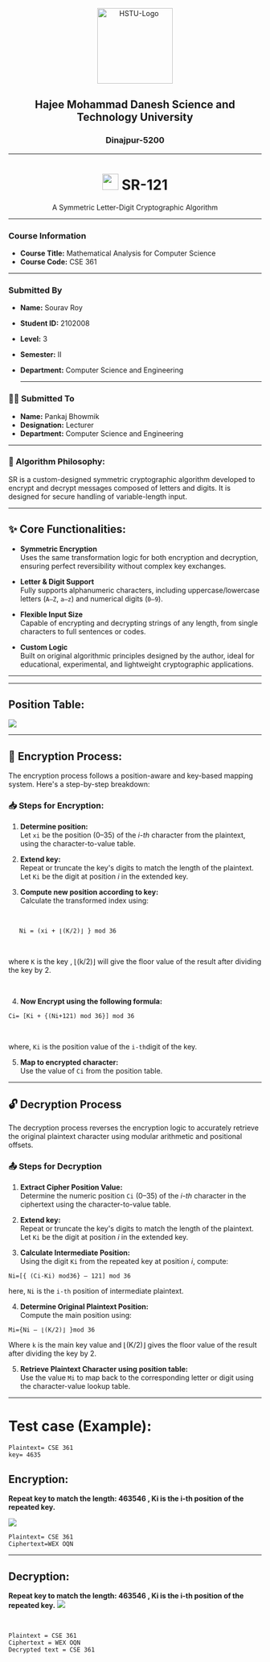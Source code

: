 <p align="center">
  <img src="./hstuLogo.png" alt="HSTU-Logo" width="150">
</p>

<h2 align="center"><strong>Hajee Mohammad Danesh Science and Technology University</strong></h2>
<h3 align="center">Dinajpur-5200</h3>

---
<h1 align="center"><strong><img src="./image1.png" width="32"> SR-121</strong></h1>
<p align="center">A Symmetric Letter-Digit Cryptographic Algorithm</p>

---

### Course Information
- **Course Title:** Mathematical Analysis for Computer Science  
- **Course Code:** CSE 361  

---

### Submitted By

- **Name:** Sourav Roy  
- **Student ID:** 2102008  
- **Level:** 3  
- **Semester:** II  
- **Department:** Computer Science and Engineering

  ---

### 🧑‍🏫 Submitted To

 - **Name:** Pankaj Bhowmik  
 - **Designation:** Lecturer  
 - **Department:** Computer Science and Engineering

---

### 🧠 Algorithm Philosophy:
SR is a custom-designed symmetric cryptographic algorithm developed to encrypt and decrypt messages composed of letters and digits. It is designed for secure handling of variable-length input. 

---

## ✨ Core Functionalities:

- **Symmetric Encryption**  
  Uses the same transformation logic for both encryption and decryption, ensuring perfect reversibility without complex key exchanges.

- **Letter & Digit Support**  
  Fully supports alphanumeric characters, including uppercase/lowercase letters (`A–Z`, `a–z`) and numerical digits (`0–9`).

- **Flexible Input Size**  
  Capable of encrypting and decrypting strings of any length, from single characters to full sentences or codes.

- **Custom Logic**  
  Built on original algorithmic principles designed by the author, ideal for educational, experimental, and lightweight cryptographic applications.

---

---

## Position Table: 
<img src="./table.png">

---

## 🔐 Encryption Process:

The encryption process follows a position-aware and key-based mapping system. Here's a step-by-step breakdown:

### 📥 Steps for Encryption:

1. **Determine position:**  
   Let `xi` be the position (0–35) of the *i-th* character from the plaintext, using the character-to-value table.

2. **Extend key:**  
   Repeat or truncate the key's digits to match the length of the plaintext. Let `Ki` be the digit at position *i* in the extended key.

3. **Compute new position according to key:**  
   Calculate the transformed index using:
   
<br>

```text
   Ni = (xi + ⌊(K/2)⌋ } mod 36 
```
<br>
    
   where `K` is the key , ⌊(k/2)⌋ will give the floor value of the result after dividing the key by 2.
   
<br>

4. **Now Encrypt using the following formula:**  

```text   
Ci= [Ki + {(Ni+121) mod 36}] mod 36
```
<br>

where, `Ki` is the position value of the ` i-th `digit of the key. 


5. **Map to encrypted character:**  
   Use the value of `Ci` from  the position table.

---

## 🔓 Decryption Process

The decryption process reverses the encryption logic to accurately retrieve the original plaintext character using modular arithmetic and positional offsets.

### 📤 Steps for Decryption

1. **Extract Cipher Position Value:**  
   Determine the numeric position `Ci` (0–35) of the *i-th* character in the ciphertext using the character-to-value table.

2. **Extend key:**  
   Repeat or truncate the key's digits to match the length of the plaintext. Let `Ki` be the digit at position *i* in the extended key.
   

3. **Calculate Intermediate Position:**  
   Using the digit `Ki` from the repeated key at position *i*, compute:  
   

```text
Ni=[{ (Ci-Ki) mod36} – 121] mod 36
```
here, `Ni` is the `i-th` position of intermediate plaintext.

4. **Determine Original Plaintext Position:**  
   Compute the main position using:  
   
```text
Mi={Ni – ⌊(K/2)⌋ }mod 36
``` 

   Where `k` is the main key value and ⌊(K/2)⌋ gives the floor value of the result after dividing the key by 2.

5. **Retrieve Plaintext Character using position table:**  
   Use the value `Mi` to map back to the corresponding letter or digit using the character-value lookup table.

---

# Test case (Example):

```text
Plaintext= CSE 361
key= 4635
```

## Encryption: 

**Repeat key to match the length: 463546 , Ki is the i-th position of the repeated key.**

<img src="./photos/Encryption.png">

<br>

```text
Plaintext= CSE 361
Ciphertext=WEX OQN
```

---

## Decryption: 

**Repeat key to match the length: 463546 , Ki is the i-th position of the repeated key.**
<img src="./photos/Decryption.png">

<br>

```text
Plaintext = CSE 361
Ciphertext = WEX OQN
Decrypted text = CSE 361
```
